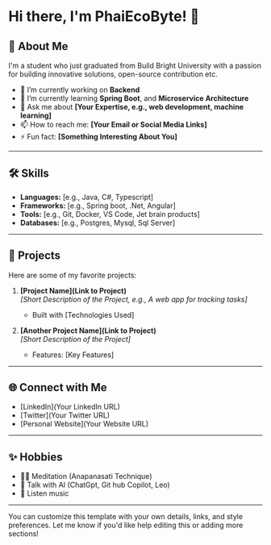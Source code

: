 # Hi there, I'm PhaiEcoByte! 👋

## 🚀 About Me
I'm a student who just graduated from Build Bright University with a passion for building innovative solutions, open-source contribution etc.

- 🔭 I’m currently working on **Backend**
- 🌱 I’m currently learning **Spring Boot**, and **Microservice Architecture**
- 💬 Ask me about **[Your Expertise, e.g., web development, machine learning]**
- 📫 How to reach me: **[Your Email or Social Media Links]**
- ⚡ Fun fact: **[Something Interesting About You]**

---

## 🛠️ Skills
- **Languages:** [e.g., Java, C#, Typescript]
- **Frameworks:** [e.g., Spring boot, .Net, Angular]
- **Tools:** [e.g., Git, Docker, VS Code, Jet brain products]
- **Databases:** [e.g., Postgres, Mysql, Sql Server]

---

## 📂 Projects
Here are some of my favorite projects:

1. **[Project Name](Link to Project)**  
   _[Short Description of the Project, e.g., A web app for tracking tasks]_  
   - Built with [Technologies Used]

2. **[Another Project Name](Link to Project)**  
   _[Short Description of the Project]_  
   - Features: [Key Features]

---

## 🌐 Connect with Me
- [LinkedIn](Your LinkedIn URL)
- [Twitter](Your Twitter URL)
- [Personal Website](Your Website URL)

---

## ✨ Hobbies
- 🧘‍♂️ Meditation (Anapanasati Technique)
- 📖 Talk with AI (ChatGpt, Git hub Copilot, Leo)
- 🎵 Listen music

---

You can customize this template with your own details, links, and style preferences. Let me know if you'd like help editing this or adding more sections!
